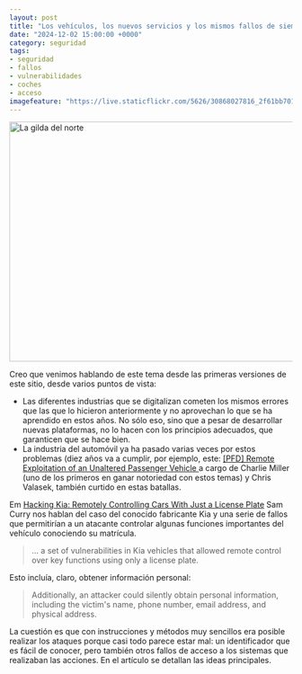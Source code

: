 ```yaml
---
layout: post
title: "Los vehículos, los nuevos servicios y los mismos fallos de siempre"
date: "2024-12-02 15:00:00 +0000"
category: seguridad
tags:
- seguridad
- fallos
- vulnerabilidades
- coches
- acceso
imagefeature: "https://live.staticflickr.com/5626/30868027816_2f61bb7016_z.jpg"
---
```

<a data-flickr-embed="true" href="https://www.flickr.com/photos/fernand0/30868027816/in/photolist-iWjtSn-iWmaAC-iWmfhb-iWmqZy-iWmHKh-iWnN7J-iWo56C-P2GHf9-PWnmzQ-PWnqp3-QDt6D5-QDt7BY-QEpoei-RdKKpk-T3mgby-2ihYpNm-2jyQKrb-2jyQKwb-2jyV5Yt-2jyV61n-2k6QkPf-2k6UMpV-2k9iNdX-2oq8L6w-2oTPd7e-imqeXw-iWjo3r-7rVm-3DbfSb-46QwzX-4hMRXV-2UX5C-2UXqV-2UXvK-4zdznx-5wmnJT-ya2Zh-DsDom-9bzGSZ-9gHUXi-7BmSr-2iWXAm" title="La gilda del norte"><img src="https://live.staticflickr.com/5626/30868027816_2f61bb7016_z.jpg" width="640" height="427" alt="La gilda del norte"/></a><script async src="//embedr.flickr.com/assets/client-code.js" charset="utf-8"></script>

Creo que venimos hablando de este tema desde las primeras versiones de este sitio, desde varios puntos de vista:

- Las diferentes industrias que se digitalizan cometen los mismos errores que las que lo hicieron anteriormente y no aprovechan lo que se ha aprendido en estos años. No sólo eso, sino que a pesar de desarrollar nuevas plataformas, no lo hacen con los principios adecuados, que garanticen que se hace bien.
- La industria del automóvil ya ha pasado varias veces por estos problemas (diez años va a cumplir, por ejemplo, este: [[PFD]  Remote Exploitation of an Unaltered Passenger Vehicle ](https://ioactive.com/pdfs/IOActive_Remote_Car_Hacking.pdf) a cargo de Charlie Miller (uno de los primeros en ganar notoriedad con estos temas) y Chris Valasek, también curtido en estas batallas.

Em [Hacking Kia: Remotely Controlling Cars With Just a License Plate](https://samcurry.net/hacking-kia) Sam Curry nos hablan del caso del conocido fabricante Kia y una serie de fallos que permitirían a un atacante controlar algunas funciones importantes del vehículo conociendo su matrícula.

> ... a set of vulnerabilities in Kia vehicles that allowed remote control over key functions using only a license plate.

Esto incluía, claro, obtener información personal:

> Additionally, an attacker could silently obtain personal information, including the victim's name, phone number, email address, and physical address.

La cuestión es que con instrucciones y métodos muy sencillos era posible realizar los ataques porque casi todo parece estar mal: un identificador que es fácil de conocer, pero también otros fallos de acceso a los sistemas que realizaban las acciones. En el artículo se detallan las ideas principales.
